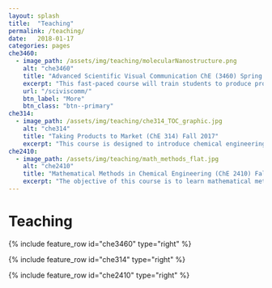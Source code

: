 ```yaml
---
layout: splash
title:  "Teaching"
permalink: /teaching/
date:   2018-01-17
categories: pages
che3460:
  - image_path: /assets/img/teaching/molecularNanostructure.png
    alt: "che3460"
    title: "Advanced Scientific Visual Communication ChE (3460) Spring 2018"
    excerpt: "This fast-paced course will train students to produce professional scientific visual work, suitable for publications, presentations, and communicating to the public. Advanced topics, such as 3D modeling & animation, handling and visualizing large datasets, interactive displays, and 3D printing will be covered. The course will emphasize the importance of producing high quality artwork in scientific communication."
    url: "/sciviscomm/"
    btn_label: "More"
    btn_class: "btn--primary"
che314:
  - image_path: /assets/img/teaching/che314_TOC_graphic.jpg
    alt: "che314"
    title: "Taking Products to Market (ChE 314) Fall 2017"
    excerpt: "This course is designed to introduce chemical engineering undergraduates to the entrepreneurial approach of solving engineering problems. By the end of the semester, it is expected that student groups will demonstrate the ability to innovate and come up with viable product concepts that can be pitched in a professional and compelling manner."
che2410:
  - image_path: /assets/img/teaching/math_methods_flat.jpg
    alt: "che2410"
    title: "Mathematical Methods in Chemical Engineering (ChE 2410) Fall 2016"
    excerpt: "The objective of this course is to learn mathematical methods used in chemical engineering -- primarily those dealing with solving differential equations. By the end of the course students should be able to apply these methods to tackle the kinds of problems that appear in chemical engineering research."
---
```


Teaching
========

{% include feature_row id="che3460" type="right" %}

{% include feature_row id="che314" type="right" %}

{% include feature_row id="che2410" type="right" %}
